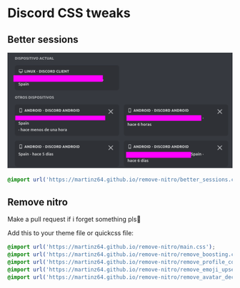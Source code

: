 # Discord CSS tweaks

## Better sessions
![Sessions](images/sessions.png)
```css
@import url('https://martinz64.github.io/remove-nitro/better_sessions.css');
```

## Remove nitro

Make a pull request if i forget something pls🙏

Add this to your theme file or quickcss file:
```css
@import url('https://martinz64.github.io/remove-nitro/main.css');
@import url('https://martinz64.github.io/remove-nitro/remove_boosting.css');
@import url('https://martinz64.github.io/remove-nitro/remove_profile_colors.css');
@import url('https://martinz64.github.io/remove-nitro/remove_emoji_upsell.css');
@import url('https://martinz64.github.io/remove-nitro/remove_avatar_decoration.css');
```



